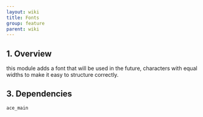 ```yaml
---
layout: wiki
title: Fonts
group: feature
parent: wiki
---
```


## 1. Overview

this module adds a font that will be used in the future, characters with equal widths to make it easy to structure correctly.

## 3. Dependencies

`ace_main`